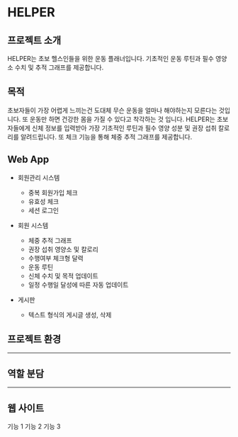 # HELPER

프로젝트 소개
------
HELPER는 초보 헬스인들을 위한 운동 플래너입니다.
기초적인 운동 루틴과 필수 영양소 수치 및 추적 그래프를 제공합니다.

목적
------
초보자들이 가장 어렵게 느끼는건 도대체 무슨 운동을 얼마나 해야하는지 모른다는 것입니다.
또 운동만 하면 건강한 몸을 가질 수 있다고 착각하는 것 입니다. HELPER는 초보자들에게 
신체 정보를 입력받아 가장 기초적인 루틴과 필수 영양 성분 및 권장 섭취 칼로리를 알려드립니다.
또 체크 기능을 통해 체중 추적 그래프를 제공합니다.

Web App
------
* 회원관리 시스템
  - 중복 회원가입 체크
  - 유효성 체크
  - 세션 로그인

* 회원 시스템
  - 체중 추적 그래프
  - 권장 섭취 영양소 및 칼로리
  - 수행여부 체크형 달력
  - 운동 루틴
  - 신체 수치 및 목적 업데이트
  - 일정 수행일 달성에 따른 자동 업데이트

* 게시판
  - 텍스트 형식의 게시글 생성, 삭제

프로젝트 환경
------

------
역할 분담 
------

------
웹 사이트
------
기능 1
기능 2
기능 3
